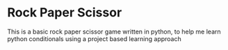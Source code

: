 # Rock Paper Scissor 

This is a basic rock paper scissor game written in python, to help me learn python conditionals using a project based learning approach
